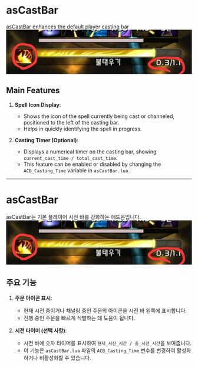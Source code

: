 # asCastBar

asCastBar enhances the default player casting bar
![asCastBar](https://github.com/aspilla/asMOD/blob/main/.Pictures/asCastBar.jpg?raw=true)

## Main Features

1.  **Spell Icon Display**:
    *   Shows the icon of the spell currently being cast or channeled, positioned to the left of the casting bar.
    *   Helps in quickly identifying the spell in progress.

2.  **Casting Timer (Optional)**:
    *   Displays a numerical timer on the casting bar, showing `current_cast_time / total_cast_time`.
    *   This feature can be enabled or disabled by changing the `ACB_Casting_Time` variable in `asCastBar.lua`.

---

# asCastBar

asCastBar는 기본 플레이어 시전 바를 강화하는 애드온입니다.
![asCastBar](https://github.com/aspilla/asMOD/blob/main/.Pictures/asCastBar.jpg?raw=true)


## 주요 기능

1.  **주문 아이콘 표시**:
    *   현재 시전 중이거나 채널링 중인 주문의 아이콘을 시전 바 왼쪽에 표시합니다.
    *   진행 중인 주문을 빠르게 식별하는 데 도움이 됩니다.

2.  **시전 타이머 (선택 사항)**:
    *   시전 바에 숫자 타이머를 표시하여 `현재_시전_시간 / 총_시전_시간`을 보여줍니다.
    *   이 기능은 `asCastBar.lua` 파일의 `ACB_Casting_Time` 변수를 변경하여 활성화하거나 비활성화할 수 있습니다.
